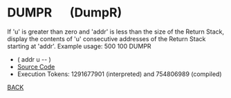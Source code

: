 # DUMPR &emsp; (DumpR)
If 'u' is greater than zero and 'addr' is less than the size of the Return Stack, display the contents of 'u' consecutive addresses of the Return Stack starting at 'addr'. Example usage: 500 100 DUMPR
* ( addr u -- )
* [Source Code](../words/shando/DumpR.cs)
* Execution Tokens: 1291677901 (interpreted) and 754806989 (compiled)


[BACK](builtins.md#DumpR)
